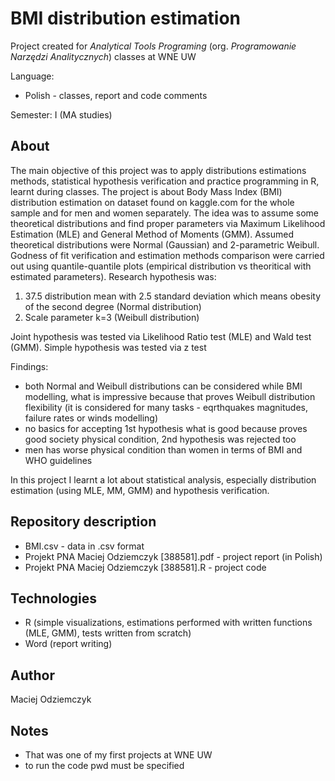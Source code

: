 # BMI distribution estimation
Project created for *Analytical Tools Programing* (org. *Programowanie Narzędzi Analitycznych*) classes at WNE UW

Language: 
 * Polish - classes, report and code comments

Semester: I (MA studies)

## About
The main objective of this project was to apply distributions estimations methods, statistical hypothesis verification and practice programming in R, learnt during classes. The project is about Body Mass Index (BMI) distribution estimation on dataset found on kaggle.com for the whole sample and for men and women separately. The idea was to assume some theoretical distributions and find proper parameters via Maximum Likelihood Estimation (MLE) and General Method of Moments (GMM). Assumed theoretical distributions were Normal (Gaussian) and 2-parametric Weibull. Godness of fit verification and estimation methods comparison were carried out using quantile-quantile plots (empirical distribution vs theoritical with estimated parameters). Research hypothesis was:

1. 37.5 distribution mean with 2.5 standard deviation which means obesity of the second degree (Normal distribution)
2. Scale parameter k=3 (Weibull distribution)
  
Joint hypothesis was tested via Likelihood Ratio test (MLE) and Wald test (GMM). Simple hypothesis was tested via z test

Findings:  
* both Normal and Weibull distributions can be considered while BMI modelling, what is impressive because that proves Weibull distribution flexibility (it is considered for many tasks - eqrthquakes magnitudes, failure rates or winds modelling)
* no basics for accepting 1st hypothesis what is good because proves good society physical condition, 2nd hypothesis was rejected too
* men has worse physical condition than women in terms of BMI and WHO guidelines

In this project I learnt a lot about statistical analysis, especially distribution estimation (using MLE, MM, GMM) and hypothesis verification.

## Repository description
* BMI.csv - data in .csv format
* Projekt PNA Maciej Odziemczyk [388581].pdf - project report (in Polish)
* Projekt PNA Maciej Odziemczyk [388581].R - project code

## Technologies
 * R (simple visualizations, estimations performed with written functions (MLE, GMM), tests written from scratch)
 * Word (report writing)

## Author
Maciej Odziemczyk

## Notes
* That was one of my first projects at WNE UW
* to run the code pwd must be specified
